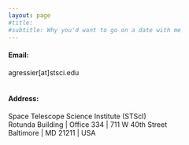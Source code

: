 ```yaml
---
layout: page
#title: 
#subtitle: Why you'd want to go on a date with me
---
```


#### Email:  
agressier[at]stsci.edu 
<br />
<br />
#### Address:  
Space Telescope Science Institute (STScI)  
Rotunda Building | Office 334 | 711 W 40th Street   
Baltimore | MD 21211 | USA  

